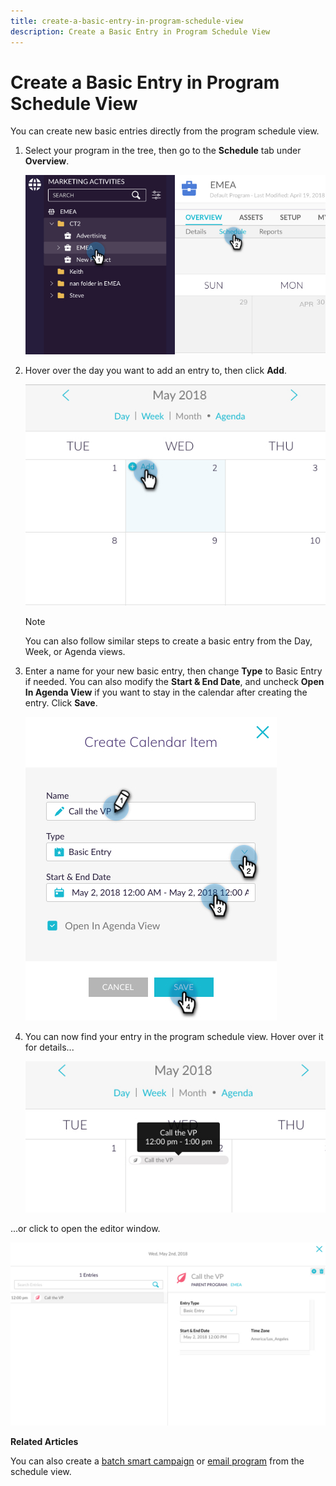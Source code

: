 ```yaml
---
title: create-a-basic-entry-in-program-schedule-view
description: Create a Basic Entry in Program Schedule View
---
```


# Create a Basic Entry in Program Schedule View

You can create new basic entries directly from the program schedule view.  

1. Select your program in the tree, then go to the **Schedule** tab under **Overview**.

   ![Image One](/help/sky/assets/program-schedule-view/create-a-basic-entry-in-program-schedule-view/create-a-basic-entry-in-program-schedule-view-1.png)

1. Hover over the day you want to add an entry to, then click **Add**.

   ![Image Two](/help/sky/assets/program-schedule-view/create-a-basic-entry-in-program-schedule-view/create-a-basic-entry-in-program-schedule-view-2.png)

   >[!NOTE]
   >
   >You can also follow similar steps to create a basic entry from the Day, Week, or Agenda views.

1. Enter a name for your new basic entry, then change **Type** to Basic Entry if needed. You can also modify the **Start & End Date**, and uncheck **Open In Agenda View** if you want to stay in the calendar after creating the entry. Click **Save**.

   ![Image Three](/help/sky/assets/program-schedule-view/create-a-basic-entry-in-program-schedule-view/create-a-basic-entry-in-program-schedule-view-3.png)

1. You can now find your entry in the program schedule view. Hover over it for details...

   ![Image Four](/help/sky/assets/program-schedule-view/create-a-basic-entry-in-program-schedule-view/create-a-basic-entry-in-program-schedule-view-4.png)

...or click to open the editor window.

   ![Image Five](/help/sky/assets/program-schedule-view/create-a-basic-entry-in-program-schedule-view/create-a-basic-entry-in-program-schedule-view-5.png)

**Related Articles**

You can also create a [batch smart campaign](/help/sky/create-a-batch-smart-campaign-in-program-schedule-view.md) or [email program](/help/sky/create-an-email-program-in-program-schedule-view.md) from the schedule view.
